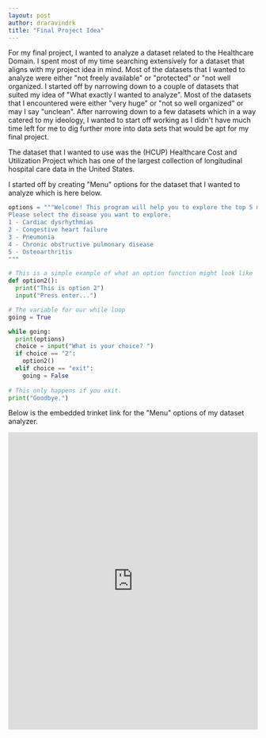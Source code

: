 ```yaml
---
layout: post
author: draravindrk
title: "Final Project Idea"
---
```


For my final project, I wanted to analyze a dataset related to the Healthcare Domain. I spent most of my time searching extensively
for a dataset that aligns with my project idea in mind. Most of the datasets that I wanted to analyze were either "not freely available"
or "protected" or "not well organized. I started off by narrowing down to a couple of datasets that suited my idea of 
"What exactly I wanted to analyze". Most of the datasets that I encountered were either "very huge" or "not so well organized"
or may I say "unclean". After narrowing down to a few datasets which in a way catered to my ideology, I wanted to start off 
working as I didn't have much time left for me to dig further more into data sets that would be apt for my final project.

The dataset that I wanted to use was the (HCUP) Healthcare Cost and Utilization Project which has one of the largest
collection of longitudinal hospital care data in the United States.

I started off by creating "Menu" options for the dataset that I wanted to analyze which is here below.


```python
options = """Welcome! This program will help you to explore the top 5 most common diagnoses for Inpatient Stays.
Please select the disease you want to explore.
1 - Cardiac dysrhythmias
2 - Congestive heart failure
3 - Pneumonia
4 - Chronic obstructive pulmonary disease
5 - Osteoarthritis
"""

# This is a simple example of what an option function might look like
def option2():
  print("This is option 2")
  input("Press enter...")

# The variable for our while loop  
going = True

while going:
  print(options)
  choice = input("What is your choice? ")
  if choice == "2":
    option2()
  elif choice == "exit":
    going = False
    
# This only happens if you exit.
print("Goodbye.")
```
Below is the embedded trinket link for the "Menu" options of my dataset analyzer.

<iframe src="https://trinket.io/embed/python/1e086fb69c" width="100%" height="600" frameborder="0" marginwidth="0" marginheight="0" allowfullscreen></iframe>
